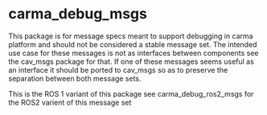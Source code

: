 # carma_debug_msgs

This package is for message specs meant to support debugging in carma platform and should not be considered a stable message set.
The intended use case for these messages is not as interfaces between components see the cav_msgs package for that.
If one of these messages seems useful as an interface it should be ported to cav_msgs so as to preserve the separation between both message sets.

This is the ROS 1 variant of this package see carma_debug_ros2_msgs for the ROS2 varient of this message set
